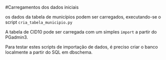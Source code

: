 #Carregamentos dos dados iniciais

os dados da tabela de municípios podem ser carregados, executando-se o script `cria_tabela_municipio.py`

A tabela de CID10 pode ser carregada com um simples `import` a partir do PGadmin3.

Para testar estes scripts de importação de dados, é preciso criar o banco localmente a partir do SQL em dbschema.



